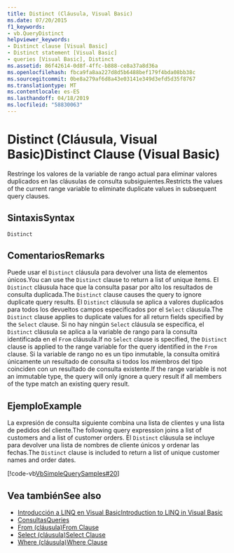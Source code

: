 ```yaml
---
title: Distinct (Cláusula, Visual Basic)
ms.date: 07/20/2015
f1_keywords:
- vb.QueryDistinct
helpviewer_keywords:
- Distinct clause [Visual Basic]
- Distinct statement [Visual Basic]
- queries [Visual Basic], Distinct
ms.assetid: 86f42614-0d8f-4ffc-b888-ce8a37a8d36a
ms.openlocfilehash: fbca9fa8aa227d8d5b6488bef179f4bda08bb38c
ms.sourcegitcommit: 0be8a279af6d8a43e03141e349d3efd5d35f8767
ms.translationtype: MT
ms.contentlocale: es-ES
ms.lasthandoff: 04/18/2019
ms.locfileid: "58830063"
---
```

# <a name="distinct-clause-visual-basic"></a><span data-ttu-id="082ce-102">Distinct (Cláusula, Visual Basic)</span><span class="sxs-lookup"><span data-stu-id="082ce-102">Distinct Clause (Visual Basic)</span></span>
<span data-ttu-id="082ce-103">Restringe los valores de la variable de rango actual para eliminar valores duplicados en las cláusulas de consulta subsiguientes.</span><span class="sxs-lookup"><span data-stu-id="082ce-103">Restricts the values of the current range variable to eliminate duplicate values in subsequent query clauses.</span></span>  
  
## <a name="syntax"></a><span data-ttu-id="082ce-104">Sintaxis</span><span class="sxs-lookup"><span data-stu-id="082ce-104">Syntax</span></span>  
  
```  
Distinct  
```  
  
## <a name="remarks"></a><span data-ttu-id="082ce-105">Comentarios</span><span class="sxs-lookup"><span data-stu-id="082ce-105">Remarks</span></span>  
 <span data-ttu-id="082ce-106">Puede usar el `Distinct` cláusula para devolver una lista de elementos únicos.</span><span class="sxs-lookup"><span data-stu-id="082ce-106">You can use the `Distinct` clause to return a list of unique items.</span></span> <span data-ttu-id="082ce-107">El `Distinct` cláusula hace que la consulta pasar por alto los resultados de consulta duplicada.</span><span class="sxs-lookup"><span data-stu-id="082ce-107">The `Distinct` clause causes the query to ignore duplicate query results.</span></span> <span data-ttu-id="082ce-108">El `Distinct` cláusula se aplica a valores duplicados para todos los devueltos campos especificados por el `Select` cláusula.</span><span class="sxs-lookup"><span data-stu-id="082ce-108">The `Distinct` clause applies to duplicate values for all return fields specified by the `Select` clause.</span></span> <span data-ttu-id="082ce-109">Si no hay ningún `Select` cláusula se especifica, el `Distinct` cláusula se aplica a la variable de rango para la consulta identificada en el `From` cláusula.</span><span class="sxs-lookup"><span data-stu-id="082ce-109">If no `Select` clause is specified, the `Distinct` clause is applied to the range variable for the query identified in the `From` clause.</span></span> <span data-ttu-id="082ce-110">Si la variable de rango no es un tipo inmutable, la consulta omitirá únicamente un resultado de consulta si todos los miembros del tipo coinciden con un resultado de consulta existente.</span><span class="sxs-lookup"><span data-stu-id="082ce-110">If the range variable is not an immutable type, the query will only ignore a query result if all members of the type match an existing query result.</span></span>  
  
## <a name="example"></a><span data-ttu-id="082ce-111">Ejemplo</span><span class="sxs-lookup"><span data-stu-id="082ce-111">Example</span></span>  
 <span data-ttu-id="082ce-112">La expresión de consulta siguiente combina una lista de clientes y una lista de pedidos del cliente.</span><span class="sxs-lookup"><span data-stu-id="082ce-112">The following query expression joins a list of customers and a list of customer orders.</span></span> <span data-ttu-id="082ce-113">El `Distinct` cláusula se incluye para devolver una lista de nombres de cliente únicos y ordenar las fechas.</span><span class="sxs-lookup"><span data-stu-id="082ce-113">The `Distinct` clause is included to return a list of unique customer names and order dates.</span></span>  
  
 [!code-vb[VbSimpleQuerySamples#20](~/samples/snippets/visualbasic/VS_Snippets_VBCSharp/VbSimpleQuerySamples/VB/QuerySamples1.vb#20)]  
  
## <a name="see-also"></a><span data-ttu-id="082ce-114">Vea también</span><span class="sxs-lookup"><span data-stu-id="082ce-114">See also</span></span>

- [<span data-ttu-id="082ce-115">Introducción a LINQ en Visual Basic</span><span class="sxs-lookup"><span data-stu-id="082ce-115">Introduction to LINQ in Visual Basic</span></span>](../../../visual-basic/programming-guide/language-features/linq/introduction-to-linq.md)
- [<span data-ttu-id="082ce-116">Consultas</span><span class="sxs-lookup"><span data-stu-id="082ce-116">Queries</span></span>](../../../visual-basic/language-reference/queries/index.md)
- [<span data-ttu-id="082ce-117">From (cláusula)</span><span class="sxs-lookup"><span data-stu-id="082ce-117">From Clause</span></span>](../../../visual-basic/language-reference/queries/from-clause.md)
- [<span data-ttu-id="082ce-118">Select (cláusula)</span><span class="sxs-lookup"><span data-stu-id="082ce-118">Select Clause</span></span>](../../../visual-basic/language-reference/queries/select-clause.md)
- [<span data-ttu-id="082ce-119">Where (cláusula)</span><span class="sxs-lookup"><span data-stu-id="082ce-119">Where Clause</span></span>](../../../visual-basic/language-reference/queries/where-clause.md)
